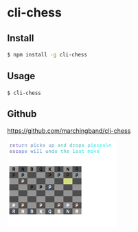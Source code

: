 # cli-chess

## Install

```bash
$ npm install -g cli-chess
```


## Usage

```
$ cli-chess

```

## Github

<https://github.com/marchingband/cli-chess>


![Screen Grab](./screencap.png)
